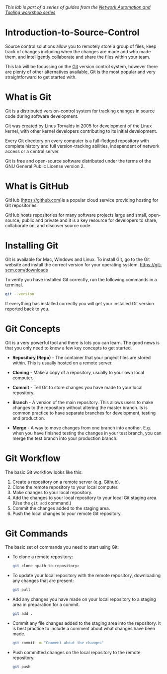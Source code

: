 *This lab is part of a series of guides from the [Network Automation and Tooling workshop series](https://github.com/sttrayno/Network-Automation-Tooling)*

# Introduction-to-Source-Control

Source control solutions allow you to remotely store a group of files, keep track of changes including when the changes are made and who made them, and intelligently collaborate and share the files within your team.

This lab will be focussing on the [Git](https://git-scm.com/) version control system, however there are plenty of other alternatives available, Git is the most popular and very straightforward to get started with.

# What is Git

Git is a distributed version-control system for tracking changes in source code during software development.

Git was created by Linus Torvalds in 2005 for development of the Linux kernel, with other kernel developers contributing to its initial development.

Every Git directory on every computer is a full-fledged repository with complete history and full version-tracking abilities, independent of network access or a central server.

Git is free and open-source software distributed under the terms of the GNU General Public License version 2.

# What is GitHub

GitHub (https://github.com)is a popular cloud service providing hosting for Git repositories.

GitHub hosts repositories for many software projects large and small, open-source, public and private and it is a key resource for developers to share, collaborate on, and discover source code.

# Installing Git

Git is available for Mac, Windows and Linux. To install Git, go to the Git website and install the correct version for your operating system. https://git-scm.com/downloads

To verify you have installed Git correctly, run the following commands in a terminal.

```bash
git --version
```

If everything has installed correctly you will get your installed Git version reported back to you.

# Git Concepts

Git is a very powerful tool and there is lots you can learn. The good news is that you only need to know a few key concepts to get started.

- **Repository (Repo)** - The container that your project files are stored within. This is usually hosted on a remote server.
- **Cloning** - Make a copy of a repository, usually to your own local computer.
- **Commit** - Tell Git to store changes you have made to your local repository.

- **Branch** - A version of the main repository. This allows users to make changes to the repository without altering the master branch. Is is common practice to have separate branches for development, testing and production.

- **Merge** - A way to move changes from one branch into another. E.g. when you have finished testing the changes in your test branch, you can merge the test branch into your production branch.

# Git Workflow

The basic Git workflow looks like this:

1. Create a repository on a remote server (e.g. Github).
1. Clone the remote repository to your local computer.
1. Make changes to your local repository.
1. Add the changes to your local repository to your local Git staging area. (Use the `git add` command.)
1. Commit the changes added to the staging area.
1. Push the local changes to your remote Git repository.

# Git Commands

The basic set of commands you need to start using Git:

- To clone a remote repository:
  ```bash
  git clone <path-to-repository>
  ```
- To update your local repository with the remote repository, downloading any changes that are present:
  ```bash
  git pull
  ```
- Add any changes you have made on your local repository to a staging area in preparation for a commit.
  ```bash
  git add .
  ```
- Commit any file changes added to the staging area into the repository. It is best practice to include a comment about what changes have been made.
  ```bash
  git commit -m "Comment about the changes"
  ```
- Push committed changes on the local repository to the remote repository.
  ```bash
  git push
  ```

